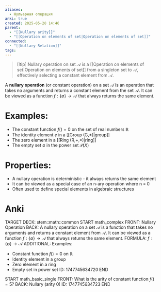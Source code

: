 ```yaml
---
aliases:
  - Нульарная операция
anki: true
created: 2025-05-20 14:46
parent:
  - "[[Nullary arity]]"
  - "[[Operation on elements of set|Operation on elements of set]]"
connected:
  - "[[Nullary Relation]]"
tags: 
---
```


> [!tip] Nullary operation on set $\mathcal{A}$
> is a [[Operation on elements of set|Operation on elements of set]] from a singleton set to $\mathcal{A}$, effectively selecting a constant element from $\mathcal{A}$.

A **nullary operation** (or constant operation) on a set $\mathcal{A}$ is an operation that takes no arguments and returns a constant element from the set $\mathcal{A}$. It can be viewed as a function $f: \{\emptyset\} \to \mathcal{A}$ that always returns the same element.

# Examples:
- The constant function $f() = 0$ on the set of real numbers $\mathbb{R}$
- The identity element $e$ in a [[Group (G,*)|group]]
- The zero element in a [[Ring (R,+,*)|ring]]
- The empty set $\emptyset$ in the power set $\mathcal{P}(X)$

# Properties:
- A nullary operation is deterministic - it always returns the same element
- It can be viewed as a special case of an n-ary operation where n = 0
- Often used to define special elements in algebraic structures

# Anki
TARGET DECK: stem::math::common
START
math_complex
FRONT: Nullary Operation
BACK: A nullary operation on a set $\mathcal{A}$ is a function that takes no arguments and returns a constant element from $\mathcal{A}$. It can be viewed as a function $f: \{\emptyset\} \to \mathcal{A}$ that always returns the same element.
FORMULA: $f: \{\emptyset\} \to \mathcal{A}$
ADDITIONAL: Examples:
- Constant function $f() = 0$ on $\mathbb{R}$
- Identity element in a group
- Zero element in a ring
- Empty set in power set
ID: 1747745634720
END

START
math_basic_single
FRONT: What is the arity of constant function $f() = 5$?
BACK: Nullary (arity 0)
ID: 1747745634723
END
